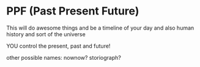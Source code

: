 # PPF (Past Present Future)

This will do awesome things and be a timeline of your day and also human history and sort of the universe

YOU control the present, past and future!

other possible names: nownow? storiograph?
